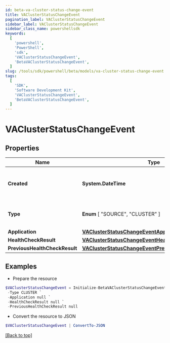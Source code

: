 ```yaml
---
id: beta-va-cluster-status-change-event
title: VAClusterStatusChangeEvent
pagination_label: VAClusterStatusChangeEvent
sidebar_label: VAClusterStatusChangeEvent
sidebar_class_name: powershellsdk
keywords:
  [
    'powershell',
    'PowerShell',
    'sdk',
    'VAClusterStatusChangeEvent',
    'BetaVAClusterStatusChangeEvent',
  ]
slug: /tools/sdk/powershell/beta/models/va-cluster-status-change-event
tags:
  [
    'SDK',
    'Software Development Kit',
    'VAClusterStatusChangeEvent',
    'BetaVAClusterStatusChangeEvent',
  ]
---
```


# VAClusterStatusChangeEvent

## Properties

| Name | Type | Description | Notes |
| --- | --- | --- | --- |
| **Created** | **System.DateTime** | Date and time when the status change occurred. | [required] |
| **Type** | **Enum** [ "SOURCE", "CLUSTER" ] | Type of the object that initiated the event. | [required] |
| **Application** | [**VAClusterStatusChangeEventApplication**](va-cluster-status-change-event-application) |  | [required] |
| **HealthCheckResult** | [**VAClusterStatusChangeEventHealthCheckResult**](va-cluster-status-change-event-health-check-result) |  | [required] |
| **PreviousHealthCheckResult** | [**VAClusterStatusChangeEventPreviousHealthCheckResult**](va-cluster-status-change-event-previous-health-check-result) |  | [required] |

## Examples

- Prepare the resource

```powershell
$VAClusterStatusChangeEvent = Initialize-BetaVAClusterStatusChangeEvent  -Created 2020-06-29T22:01:50.474Z `
 -Type CLUSTER `
 -Application null `
 -HealthCheckResult null `
 -PreviousHealthCheckResult null
```

- Convert the resource to JSON

```powershell
$VAClusterStatusChangeEvent | ConvertTo-JSON
```

[[Back to top]](#)
